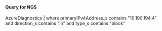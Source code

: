
#### Query for NGS
AzureDiagnostics
| where primaryIPv4Address_s contains "10.190.194.4" and direction_s contains "In" and type_s contains "block"